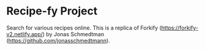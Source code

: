 # Recipe-fy Project

Search for various recipes online.
This is a replica of Forkify (https://forkify-v2.netlify.app/) by Jonas Schmedtman (https://github.com/jonasschmedtmann).
